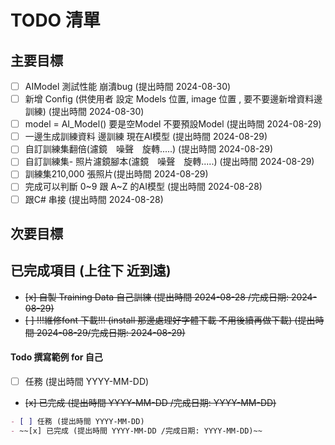 # TODO 清單

## 主要目標

 - [ ] AIModel 測試性能 崩潰bug (提出時間 2024-08-30)
 - [ ] 新增 Config (供使用者 設定 Models 位置, image 位置 , 要不要邊新增資料邊訓練) (提出時間 2024-08-30)
 - [ ] model = AI_Model() 要是空Model 不要預設Model (提出時間 2024-08-29)
 - [ ] 一邊生成訓練資料 邊訓練 現在AI模型 (提出時間 2024-08-29)
 - [ ] 自訂訓練集翻倍(濾鏡　噪聲　旋轉.....) (提出時間 2024-08-29)
 - [ ] 自訂訓練集- 照片濾鏡腳本(濾鏡　噪聲　旋轉.....) (提出時間 2024-08-29)
 - [ ] 訓練集210,000 張照片(提出時間 2024-08-29)
 - [ ] 完成可以判斷 0~9 跟 A~Z 的AI模型 (提出時間 2024-08-28)
 - [ ] 跟C# 串接 (提出時間 2024-08-28)

## 次要目標



## 已完成項目 (上往下 近到遠)

- ~~[x] 自製 Training Data 自己訓練 (提出時間 2024-08-28 /完成日期: 2024-08-29)~~
 - ~~[ ] !!!維修font 下載!!! (install 那邊處理好字體下載 不用後續再做下載) (提出時間 2024-08-29/完成日期: 2024-08-29)~~


#### Todo 撰寫範例 for 自己

- [ ] 任務 (提出時間 YYYY-MM-DD)
- ~~[x] 已完成 (提出時間 YYYY-MM-DD /完成日期: YYYY-MM-DD)~~

```markdown
- [ ] 任務 (提出時間 YYYY-MM-DD)
- ~~[x] 已完成 (提出時間 YYYY-MM-DD /完成日期: YYYY-MM-DD)~~
```
